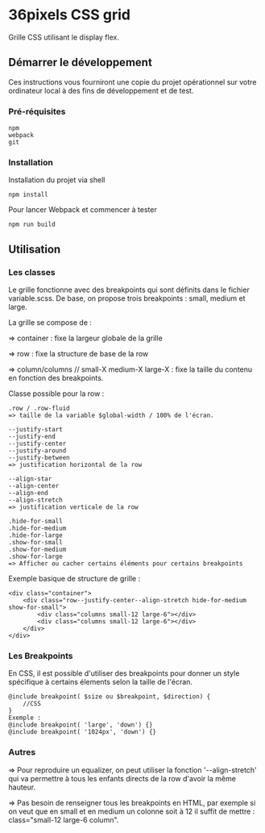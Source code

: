 # 36pixels CSS grid

Grille CSS utilisant le display flex.

## Démarrer le développement

Ces instructions vous fourniront une copie du projet opérationnel sur votre ordinateur local à des fins de développement et de test.

### Pré-réquisites

```
npm
webpack
git
```

### Installation

Installation du projet via shell

```
npm install
```

Pour lancer Webpack et commencer à tester

```
npm run build
```

## Utilisation  

### Les classes

Le grille fonctionne avec des breakpoints qui sont définits dans le fichier variable.scss. De base, on propose trois breakpoints : small, medium et large.

La grille se compose de :

=> container : fixe la largeur globale de la grille

=> row : fixe la structure de base de la row

=> column/columns // small-X medium-X large-X : fixe la taille du contenu en fonction des breakpoints.

Classe possible pour la row :
```
.row / .row-fluid
=> taille de la variable $global-width / 100% de l'écran.

--justify-start
--justify-end
--justify-center
--justify-around
--justify-between
=> justification horizontal de la row

--align-star
--align-center
--align-end
--align-stretch
=> justification verticale de la row

.hide-for-small
.hide-for-medium
.hide-for-large
.show-for-small
.show-for-medium
.show-for-large
=> Afficher ou cacher certains éléments pour certains breakpoints
```

Exemple basique de structure de grille :
```
<div class="container">
    <div class="row--justify-center--align-stretch hide-for-medium show-for-small">
        <div class="columns small-12 large-6"></div>
        <div class="columns small-12 large-6"></div>
    </div>
</div>
```

### Les Breakpoints

En CSS, il est possible d'utiliser des breakpoints pour donner un style spécifique à certains élements selon la taille de l'écran.

```
@include breakpoint( $size ou $breakpoint, $direction) {
    //CSS
}
Exemple :
@include breakpoint( 'large', 'down') {}
@include breakpoint( '1024px', 'down') {}
```

### Autres

=> Pour reproduire un equalizer, on peut utiliser la fonction '--align-stretch' qui va permettre à tous les enfants directs de la row d'avoir la même hauteur.

=> Pas besoin de renseigner tous les breakpoints en HTML, par exemple si on veut que en small et en medium un colonne soit à 12 il suffit de mettre : class="small-12 large-6 column".
